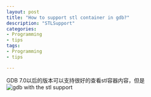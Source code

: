```yaml
---
layout: post
title: "How to support stl container in gdb?"
description: "STLSupport"
categories:
- Programming
- tips
tags:
- Programming
- tips

---
```


GDB 7.0以后的版本可以支持很好的查看stl容器内容，但是
![gdb with the stl support]({{site.img_url}}/gdb-stl-support.png)


